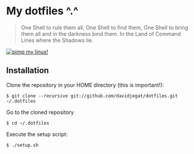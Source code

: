 My dotfiles ^.^
===============

> One Shell to rule them all, One Shell to find them,
> One Shell to bring them all and in the darkness bind them.
> In the Land of Command Lines where the Shadows lie.

[![pimp my linux!](.images/pimp_my_linux.png)](https://raw.githubusercontent.com/Djeg/dotfiles/master/.images/pimp_my_linux.png)

## Installation

Clone the repository in your HOME directory (this is important!):

    $ git clone --recursive git://github.com/davidjegat/dotfiles.git ~/.dotfiles

Go to the cloned repository

    $ cd ~/.dotfiles

Execute the setup script:

    $ ./setup.sh
